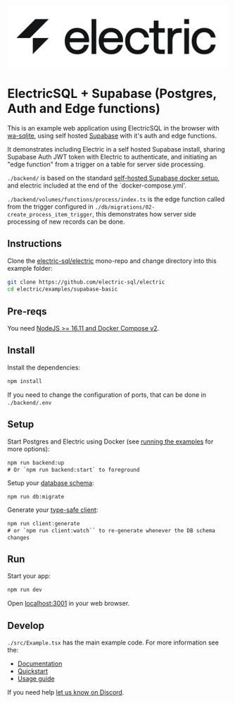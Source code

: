 <a href="https://electric-sql.com">
  <picture>
    <source media="(prefers-color-scheme: dark)"
        srcset="https://raw.githubusercontent.com/electric-sql/meta/main/identity/ElectricSQL-logo-light-trans.svg"
    />
    <source media="(prefers-color-scheme: light)"
        srcset="https://raw.githubusercontent.com/electric-sql/meta/main/identity/ElectricSQL-logo-black.svg"
    />
    <img alt="ElectricSQL logo"
        src="https://raw.githubusercontent.com/electric-sql/meta/main/identity/ElectricSQL-logo-black.svg"
    />
  </picture>
</a>

# ElectricSQL + Supabase (Postgres, Auth and Edge functions)

This is an example web application using ElectricSQL in the browser with [wa-sqlite](https://github.com/rhashimoto/wa-sqlite), using self hosted [Supabase](http://supabase.com) with it's auth and edge functions.

It demonstrates including Electric in a self hosted Supabase install, sharing Supabase Auth JWT token with Electric to authenticate, and initiating an "edge function" from a trigger on a table for server side processing.

`./backend/` is based on the standard [self-hosted Supabase docker setup](https://supabase.com/docs/guides/self-hosting/docker), and electric included at the end of the `docker-compose.yml'. 

`./backend/volumes/functions/process/index.ts` is the edge function called from the trigger configured in `./db/migrations/02-create_process_item_trigger`, this demonstrates how server side processing of new records can be done.

## Instructions

Clone the [electric-sql/electric](https://github.com/electric-sql/electric) mono-repo and change directory into this example folder:

```sh
git clone https://github.com/electric-sql/electric
cd electric/examples/supabase-basic
```

## Pre-reqs

You need [NodeJS >= 16.11 and Docker Compose v2](https://electric-sql.com/docs/usage/installation/prereqs).

## Install

Install the dependencies:

```sh
npm install
```

If you need to change the configuration of ports, that can be done in `./backend/.env`

## Setup

Start Postgres and Electric using Docker (see [running the examples](https://electric-sql.com/docs/examples/notes/running) for more options):

```shell
npm run backend:up
# Or `npm run backend:start` to foreground
```

Setup your [database schema](https://electric-sql.com/docs/usage/data-modelling):

```shell
npm run db:migrate
```

Generate your [type-safe client](https://electric-sql.com/docs/usage/data-access/client):

```shell
npm run client:generate
# or `npm run client:watch`` to re-generate whenever the DB schema changes
```

## Run

Start your app:

```sh
npm run dev
```

Open [localhost:3001](http://localhost:5173) in your web browser.

## Develop

`./src/Example.tsx` has the main example code. For more information see the:

- [Documentation](https://electric-sql.com/docs)
- [Quickstart](https://electric-sql.com/docs/quickstart)
- [Usage guide](https://electric-sql.com/docs/usage)

If you need help [let us know on Discord](https://discord.electric-sql.com).
